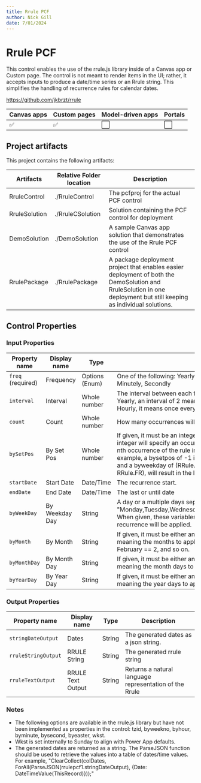 ```yaml
---
title: Rrule PCF
author: Nick Gill
date: 7/01/2024
---
```

# Rrule PCF

This control enables the use of the rrule.js library inside of a Canvas app or Custom page. The control is not meant to render items in the UI; rather, it accepts inputs to produce a date/time series or an Rrule string. This simplifies the handling of recurrence rules for calendar dates.

https://github.com/jkbrzt/rrule

| Canvas apps | Custom pages | Model-driven apps | Portals |
| ----------- | ------------ | ----------------- | ------- |
| ✅           | ✅            | ⬜                 | ⬜       |

## Project artifacts

This project contains the following artifacts:

| Artifacts | Relative Folder location | Description |
| -------- | -------------- | ---------- |
| RruleControl | ./RruleControl | The pcfproj for the actual PCF control  |
| RruleSolution | ./RruleCSolution | Solution containing the PCF control for deployment  |
| DemoSolution | ./DemoSolution | A sample Canvas app solution that demonstrates the use of the Rrule PCF control |
| RrulePackage | ./RrulePackage | A package deployment project that enables easier deployment of both the DemoSolution and RruleSolution in one deployment but still keeping as individual solutions. |

## Control Properties

### Input Properties

| Property name | Display name | Type  | Description |
| -------- | ----------- | -------------- | ---------- |
| `freq` (required) | Frequency | Options (Enum) | One of the following: Yearly, Monthly, Weekly, Daily, Hourly, Minutely, Secondly |
| `interval` | Interval | Whole number | The interval between each freq iteration. For example, when using Yearly, an interval of 2 means once every two years, but with Hourly, it means once every two hours. The default interval is 1.|
| `count` | Count | Whole number | How many occurrences will be generated |
| `bySetPos` | By Set Pos | Whole number | If given, it must be an integer, positive or negative. The given integer will specify an occurrence number, corresponding to the nth occurrence of the rule inside the frequency period. For example, a bysetpos of -1 if combined with a Monthly frequency, and a byweekday of (RRule.MO, RRule.TU, RRule.WE, RRule.TH, RRule.FR), will result in the last work day of every month. |
| `startDate` | Start Date | Date/Time | The recurrence start. |
| `endDate` | End Date | Date/Time |  The last or until date |
| `byWeekDay` | By Weekday Day | String | A day or a multiple days separated by a comma (example: "Monday,Tuesday,Wednesday,Thursday,Friday,Saturday,Sunday"). When given, these variables will define the weekdays where the recurrence will be applied.|
| `byMonth` | By Month | String | If given, it must be either an integer, or an array of integers, meaning the months to apply the recurrence to. With January == 1, February == 2, and so on.|
| `byMonthDay` | By Month Day | String |  If given, it must be either an integer, or an array of integers, meaning the month days to apply the recurrence to. |
| `byYearDay` | By Year Day | String |  If given, it must be either an integer, or an array of integers, meaning the year days to apply the recurrence to. |


### Output Properties

| Property name | Display name | Type | Description |
| -------- | ----------- | -------------- | ---------- |
| `stringDateOutput` | Dates | String | The generated dates as a json string. |
| `rruleStringOutput` | RRULE String | String | The generated rrule string |
| `rruleTextOutput` | RRULE Text Output | String | Returns a natural language representation of the Rrule |

### Notes

- The following options are available in the rrule.js library but have not been implemented as properties in the control: tzid, byweekno, byhour, byminute, bysecond, byeaster, wkst.
- Wkst is set internally to Sunday to align with Power App defaults.
- The generated dates are returned as a string. The ParseJSON function should be used to retrieve the values into a table of dates/time values. For example, "ClearCollect(colDates, ForAll(ParseJSON(rrulepcf1.stringDateOutput), {Date: DateTimeValue(ThisRecord)}));"